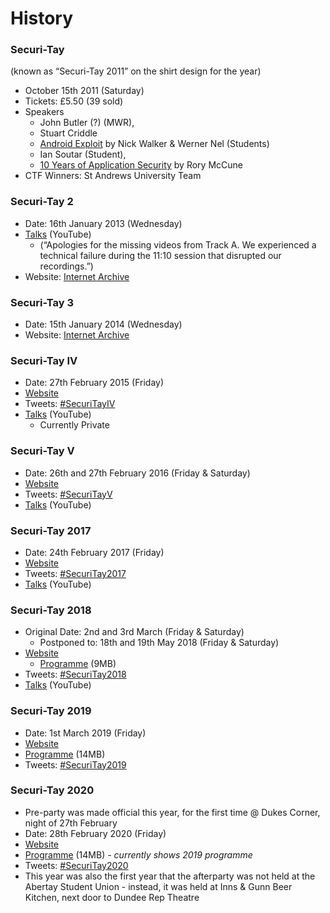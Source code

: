 # History



### Securi-Tay <a id="securi-tay1"></a>

\(known as “Securi-Tay 2011” on the shirt design for the year\)

* October 15th 2011 \(Saturday\)
* Tickets: £5.50 \(39 sold)
* Speakers
  * John Butler \(?\) \(MWR\),
  * Stuart Criddle
  * [Android Exploit](https://www.youtube.com/watch?v=bPjkYpvh3VE) by Nick Walker & Werner Nel \(Students\)
  * Ian Soutar \(Student\),
  * [10 Years of Application Security](https://www.youtube.com/watch?v=LKAycjrfxM0) by Rory McCune
* CTF Winners: St Andrews University Team

### Securi-Tay 2 <a id="securi-tay_2"></a>

* Date: 16th January 2013 \(Wednesday\)
* [Talks](https://www.youtube.com/playlist?list=PL2Nv8J__40K29OGsyNURKOxmsI6JYuy9b) \(YouTube\)
  * \(“Apologies for the missing videos from Track A. We experienced a technical failure during the 11:10 session that disrupted our recordings.”\)
* Website: [Internet Archive](https://web.archive.org/web/20121121201749/https://securi-tay.co.uk)

### Securi-Tay 3 <a id="securi-tay_3"></a>

* Date: 15th January 2014 \(Wednesday\)
* Website: [Internet Archive](https://web.archive.org/web/20131215005359/http://securi-tay.co.uk/)

### Securi-Tay IV <a id="securi-tay_iv"></a>

* Date: 27th February 2015 \(Friday\)
* [Website](https://2015.securi-tay.co.uk/)
* Tweets: [\#SecuriTayIV](https://twitter.com/search?q=%23SecuriTayIV)
* [Talks](https://www.youtube.com/playlist?list=PLqjUlpQ6EnBywH5y9Ap92-usJdVlfPAFg) \(YouTube\)
  * Currently Private

### Securi-Tay V <a id="securi-tay_v"></a>

* Date: 26th and 27th February 2016 \(Friday & Saturday\)
* [Website](https://2016.securi-tay.co.uk/)
* Tweets: [\#SecuriTayV](https://twitter.com/search?q=%23SecuriTayV)
* [Talks](https://www.youtube.com/playlist?list=PLqjUlpQ6EnByIZpuG-P9kgpDa2ao_YJwn) \(YouTube\)

### Securi-Tay 2017 <a id="securi-tay_2017"></a>

* Date: 24th February 2017 \(Friday\)
* [Website](https://2017.securi-tay.co.uk/)
* Tweets: [\#SecuriTay2017](https://twitter.com/search?q=%23SecuriTay2017)
* [Talks](https://www.youtube.com/playlist?list=PLqjUlpQ6EnByc0mpipwGU0dyPRdC1dC-k) \(YouTube\)

### Securi-Tay 2018 <a id="securi-tay_2018"></a>

* Original Date: 2nd and 3rd March \(Friday & Saturday\)
  * Postponed to: 18th and 19th May 2018 \(Friday & Saturday\)
* [Website](https://2018.securi-tay.co.uk/)
  * [Programme](https://2018.securi-tay.co.uk/assets/programme.pdf) \(9MB\)
* Tweets: [\#SecuriTay2018](https://twitter.com/search?q=%23SecuriTay2018)
* [Talks](https://www.youtube.com/playlist?list=PLqjUlpQ6EnBymGb_-_12kcEzqSlx6o3TZ) \(YouTube\)

### Securi-Tay 2019 <a id="securi-tay_2019"></a>

* Date: 1st March 2019 \(Friday\)
* [Website](https://2019.securi-tay.co.uk/)
* [Programme](https://2019.securi-tay.co.uk/assets/programme.pdf) \(14MB\)
* Tweets: [\#SecuriTay2019](https://twitter.com/search?f=tweets&q=%23SecuriTay2019)

### Securi-Tay 2020 <a id="securi-tay_2020"></a>

* Pre-party was made official this year, for the first time @ Dukes Corner, night of 27th February
* Date: 28th February 2020 \(Friday\)
* [Website](https://2020.securi-tay.co.uk/)
* [Programme](https://2020.securi-tay.co.uk/assets/programme.pdf) \(14MB\) _- currently shows 2019 programme_
* Tweets: [\#SecuriTay2020](https://twitter.com/search?f=tweets&q=%23SecuriTay2020)
* This year was also the first year that the afterparty was not held at the Abertay Student Union - instead, it was held at Inns & Gunn Beer Kitchen, next door to Dundee Rep Theatre

